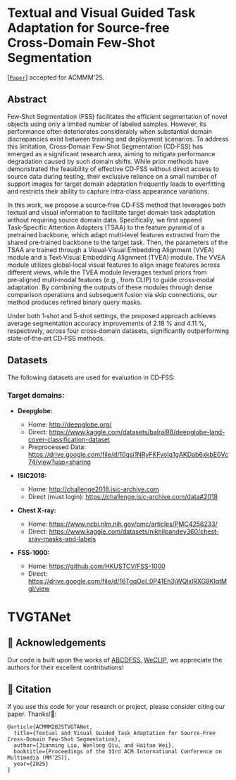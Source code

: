 # Textual and Visual Guided Task Adaptation for Source‑free Cross‑Domain Few‑Shot Segmentation
[[`Paper`](https://arxiv.org/abs/2508.05213v1)] accepted for ACMMM'25.
## Abstract

Few‑Shot Segmentation (FSS) facilitates the efficient segmentation of novel objects using only a limited number of labeled samples. However, its performance often deteriorates considerably when substantial domain discrepancies exist between training and deployment scenarios. To address this limitation, Cross‑Domain Few‑Shot Segmentation (CD‑FSS) has emerged as a significant research area, aiming to mitigate performance degradation caused by such domain shifts. While prior methods have demonstrated the feasibility of effective CD‑FSS without direct access to source data during testing, their exclusive reliance on a small number of support images for target domain adaptation frequently leads to overfitting and restricts their ability to capture intra‑class appearance variations.

In this work, we propose a source‑free CD‑FSS method that leverages both textual and visual information to facilitate target domain task adaptation without requiring source domain data. Specifically, we first append Task‑Specific Attention Adapters (TSAA) to the feature pyramid of a pretrained backbone, which adapt multi‑level features extracted from the shared pre‑trained backbone to the target task. Then, the parameters of the TSAA are trained through a Visual‑Visual Embedding Alignment (VVEA) module and a Text‑Visual Embedding Alignment (TVEA) module. The VVEA module utilizes global‑local visual features to align image features across different views, while the TVEA module leverages textual priors from pre‑aligned multi‑modal features (e.g., from CLIP) to guide cross‑modal adaptation. By combining the outputs of these modules through dense comparison operations and subsequent fusion via skip connections, our method produces refined binary query masks.

Under both 1‑shot and 5‑shot settings, the proposed approach achieves average segmentation accuracy improvements of 2.18 % and 4.11 %, respectively, across four cross‑domain datasets, significantly outperforming state‑of‑the‑art CD‑FSS methods. 

## Datasets

The following datasets are used for evaluation in CD‑FSS:

### Target domains:

* **Deepglobe:**  
  * Home: http://deepglobe.org/  
  * Direct: https://www.kaggle.com/datasets/balraj98/deepglobe-land-cover-classification-dataset  
  * Preprocessed Data: https://drive.google.com/file/d/10qsi1NRyFKFyoIq1gAKDab6xkbE0Vc74/view?usp=sharing

* **ISIC2018:**  
  * Home: http://challenge2018.isic-archive.com  
  * Direct (must login): https://challenge.isic-archive.com/data#2018

* **Chest X‑ray:**  
  * Home: https://www.ncbi.nlm.nih.gov/pmc/articles/PMC4256233/  
  * Direct: https://www.kaggle.com/datasets/nikhilpandey360/chest-xray-masks-and-labels

* **FSS‑1000:**  
  * Home: https://github.com/HKUSTCV/FSS-1000  
  * Direct: https://drive.google.com/file/d/16TgqOeI_0P41Eh3jWQlxlRXG9KIqtMgI/view
# TVGTANet

## 🥰 Acknowledgements
Our code is built upon the works of [ABCDFSS](https://github.com/Vision-Kek/ABCDFSS), [WeCLIP](https://github.com/zbf1991/WeCLIP), we appreciate the authors for their excellent contributions!


## 📝 Citation
If you use this code for your research or project, please consider citing our paper. Thanks!🥂:
```
@article{ACMMM2025TVGTANet,
  title={Textual and Visual Guided Task Adaptation for Source-Free Cross-Domain Few-Shot Segmentation},
  author={Jianming Liu, Wenlong Qiu, and Haitao Wei},
  booktitle={Proceedings of the 33rd ACM International Conference on Multimedia (MM’25)},
  year={2025}
}
```

